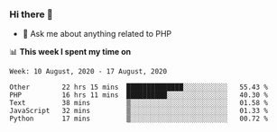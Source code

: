 ### Hi there 👋

<!--
**mustafaculban/mustafaculban** is a ✨ _special_ ✨ repository because its `README.md` (this file) appears on your GitHub profile.

Here are some ideas to get you started:

- 🌱 I’m currently learning ...
- 👯 I’m looking to collaborate on ...
- 🤔 I’m looking for help with ...
- 📫 How to reach me: ...
- 😄 Pronouns: ...
- ⚡ Fun fact: ...

-->
- 💬 Ask me about anything related to PHP


📊 **This week I spent my time on**
<!--START_SECTION:waka-->
```text
Week: 10 August, 2020 - 17 August, 2020

Other        22 hrs 15 mins  ██████████████░░░░░░░░░░░   55.43 % 
PHP          16 hrs 11 mins  ██████████░░░░░░░░░░░░░░░   40.30 % 
Text         38 mins         ▒░░░░░░░░░░░░░░░░░░░░░░░░   01.58 % 
JavaScript   32 mins         ▒░░░░░░░░░░░░░░░░░░░░░░░░   01.33 % 
Python       17 mins         ▒░░░░░░░░░░░░░░░░░░░░░░░░   00.72 % 
```
<!--END_SECTION:waka-->

